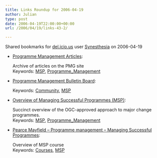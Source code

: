 ```yaml
---
title: Links Roundup for 2006-04-19
author: Julian
type: post
date: 2006-04-19T22:00:00+00:00
url: /2006/04/19/links-43-2/

---
```

Shared bookmarks for [del.icio.us][1] user  [Synesthesia][2] on 2006-04-19

  * [Programme Management Articles][3]:
  
    Archive of articles on the PMG site   
    Keywords: [MSP][4], [Programme_Management][5]
  * [Programme Management Bulletin Board][6]:
  
       
    Keywords: [Community][7], [MSP][4]
  * [Overview of Managing Successful Programmes (MSP)][8]:
  
    Succinct overview of the OGC-approved approach to major change programmes.   
    Keywords: [MSP][4], [Programme_Management][5]
  * [Pearce Mayfield &#8211; Programme management &#8211; Managing Successful Programmes][9]:
  
    Overview of MSP course   
    Keywords: [Courses][10], [MSP][4]

 [1]: https://del.icio.us/
 [2]: https://del.icio.us/synesthesia
 [3]: https://www.e-programme.com/articles_site.htm "https://www.e-programme.com/articles_site.htm"
 [4]: https://del.icio.us/synesthesia/MSP
 [5]: https://del.icio.us/synesthesia/Programme_Management
 [6]: https://www.e-programme.com/cgi-bin/forum/forumdisplay.cgi?action=topics&forum=Programme%20Management&number=1&DaysPrune=1000&LastLogin= "https://www.e-programme.com/cgi-bin/forum/forumdisplay.cgi?action=topics&forum=Programme%20Management&number=1&DaysPrune=1000&LastLogin="
 [7]: https://del.icio.us/synesthesia/Community
 [8]: https://www.ogc.gov.uk/sdtoolkit/deliveryteam/briefings/businesschange/prog_mgmt.html "https://www.ogc.gov.uk/sdtoolkit/deliveryteam/briefings/businesschange/prog_mgmt.html"
 [9]: https://www.pearcemayfield.com/msp/index.html "https://www.pearcemayfield.com/msp/index.html"
 [10]: https://del.icio.us/synesthesia/Courses